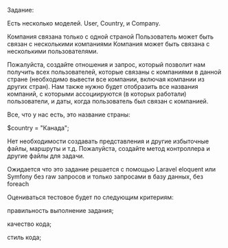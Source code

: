 Задание: 

Есть несколько моделей. User, Country, и Company.

Компания связана только с одной страной
Пользователь может быть связан с несколькими компаниями
Компания может быть связана с несколькими пользователями.

Пожалуйста, создайте отношения и запрос, который позволит нам получить всех пользователей, которые связаны с компаниями в данной стране (необходимо вывести все компании, включая компании из других стран). Нам также нужно будет отобразить все названия компаний, с которыми ассоциируются (в которых работали) пользователи, и даты, когда пользователь был связан с компанией.

Все, что у нас есть, это название страны:

$country = "Канада";

Нет необходимости создавать представления и другие избыточные файлы, маршруты и т.д. Пожалуйста, создайте метод контроллера и другие файлы для задачи. 

Ожидается что это задание решается с помощью Laravel eloquent или Symfony без raw запросов и только запросами в базу данных, без foreach

Оцениваться тестовое будет по следующим критериям:

правильность выполнение задания;

качество кода;

стиль кода;
